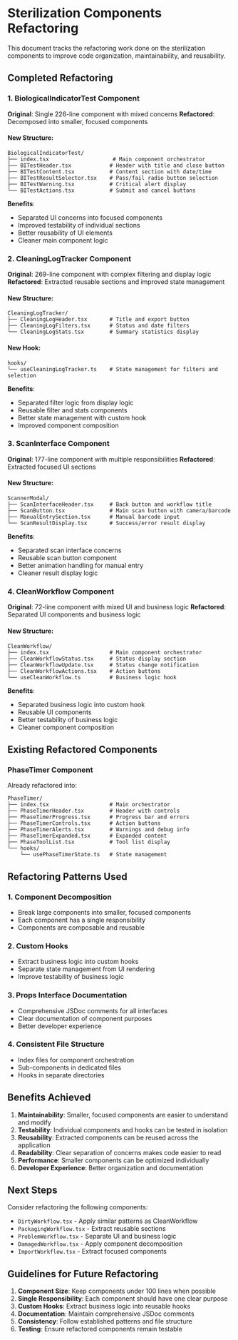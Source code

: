 # Sterilization Components Refactoring

This document tracks the refactoring work done on the sterilization components to improve code organization, maintainability, and reusability.

## Completed Refactoring

### 1. BiologicalIndicatorTest Component

**Original**: Single 226-line component with mixed concerns
**Refactored**: Decomposed into smaller, focused components

#### New Structure:

```
BiologicalIndicatorTest/
├── index.tsx                    # Main component orchestrator
├── BITestHeader.tsx            # Header with title and close button
├── BITestContent.tsx           # Content section with date/time
├── BITestResultSelector.tsx    # Pass/fail radio button selection
├── BITestWarning.tsx           # Critical alert display
└── BITestActions.tsx           # Submit and cancel buttons
```

**Benefits**:

- Separated UI concerns into focused components
- Improved testability of individual sections
- Better reusability of UI elements
- Cleaner main component logic

### 2. CleaningLogTracker Component

**Original**: 269-line component with complex filtering and display logic
**Refactored**: Extracted reusable sections and improved state management

#### New Structure:

```
CleaningLogTracker/
├── CleaningLogHeader.tsx       # Title and export button
├── CleaningLogFilters.tsx      # Status and date filters
└── CleaningLogStats.tsx        # Summary statistics display
```

#### New Hook:

```
hooks/
└── useCleaningLogTracker.ts    # State management for filters and selection
```

**Benefits**:

- Separated filter logic from display logic
- Reusable filter and stats components
- Better state management with custom hook
- Improved component composition

### 3. ScanInterface Component

**Original**: 177-line component with multiple responsibilities
**Refactored**: Extracted focused UI sections

#### New Structure:

```
ScannerModal/
├── ScanInterfaceHeader.tsx     # Back button and workflow title
├── ScanButton.tsx              # Main scan button with camera/barcode
├── ManualEntrySection.tsx      # Manual barcode input
└── ScanResultDisplay.tsx       # Success/error result display
```

**Benefits**:

- Separated scan interface concerns
- Reusable scan button component
- Better animation handling for manual entry
- Cleaner result display logic

### 4. CleanWorkflow Component

**Original**: 72-line component with mixed UI and business logic
**Refactored**: Separated UI components and business logic

#### New Structure:

```
CleanWorkflow/
├── index.tsx                   # Main component orchestrator
├── CleanWorkflowStatus.tsx     # Status display section
├── CleanWorkflowUpdate.tsx     # Status change notification
├── CleanWorkflowActions.tsx    # Action buttons
└── useCleanWorkflow.ts         # Business logic hook
```

**Benefits**:

- Separated business logic into custom hook
- Reusable UI components
- Better testability of business logic
- Cleaner component composition

## Existing Refactored Components

### PhaseTimer Component

Already refactored into:

```
PhaseTimer/
├── index.tsx                   # Main orchestrator
├── PhaseTimerHeader.tsx        # Header with controls
├── PhaseTimerProgress.tsx      # Progress bar and errors
├── PhaseTimerControls.tsx      # Action buttons
├── PhaseTimerAlerts.tsx        # Warnings and debug info
├── PhaseTimerExpanded.tsx      # Expanded content
├── PhaseToolList.tsx           # Tool list display
└── hooks/
    └── usePhaseTimerState.ts   # State management
```

## Refactoring Patterns Used

### 1. Component Decomposition

- Break large components into smaller, focused components
- Each component has a single responsibility
- Components are composable and reusable

### 2. Custom Hooks

- Extract business logic into custom hooks
- Separate state management from UI rendering
- Improve testability of business logic

### 3. Props Interface Documentation

- Comprehensive JSDoc comments for all interfaces
- Clear documentation of component purposes
- Better developer experience

### 4. Consistent File Structure

- Index files for component orchestration
- Sub-components in dedicated files
- Hooks in separate directories

## Benefits Achieved

1. **Maintainability**: Smaller, focused components are easier to understand and modify
2. **Testability**: Individual components and hooks can be tested in isolation
3. **Reusability**: Extracted components can be reused across the application
4. **Readability**: Clear separation of concerns makes code easier to read
5. **Performance**: Smaller components can be optimized individually
6. **Developer Experience**: Better organization and documentation

## Next Steps

Consider refactoring the following components:

- `DirtyWorkflow.tsx` - Apply similar patterns as CleanWorkflow
- `PackagingWorkflow.tsx` - Extract reusable sections
- `ProblemWorkflow.tsx` - Separate UI and business logic
- `DamagedWorkflow.tsx` - Apply component decomposition
- `ImportWorkflow.tsx` - Extract focused components

## Guidelines for Future Refactoring

1. **Component Size**: Keep components under 100 lines when possible
2. **Single Responsibility**: Each component should have one clear purpose
3. **Custom Hooks**: Extract business logic into reusable hooks
4. **Documentation**: Maintain comprehensive JSDoc comments
5. **Consistency**: Follow established patterns and file structure
6. **Testing**: Ensure refactored components remain testable
